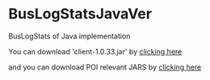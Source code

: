 # BusLogStatsJavaVer
BusLogStats of Java implementation

You can download 'client-1.0.33.jar' by [clicking here](http://search.maven.org/remotecontent?filepath=net/servicestack/client/1.0.33/client-1.0.33.jar)

and you can download POI relevant JARS by [clicking here](https://www.apache.org/dyn/closer.lua/poi/release/bin/poi-bin-3.16-20170419.zip)